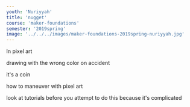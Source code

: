 ```yaml
---
youth: 'Nuriyyah'
title: 'nugget'
course: 'maker-foundations'
semester: '2019spring'
image: '../../../images/maker-foundations-2019spring-nuriyyah.jpg'
---
```


In pixel art

drawing with the wrong color on accident

it's a coin

how to maneuver with pixel art

look at tutorials before you attempt to do this because it's complicated
